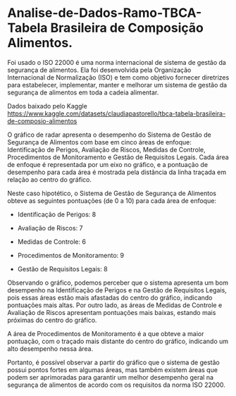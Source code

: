 # Analise-de-Dados-Ramo-TBCA-Tabela Brasileira de Composição Alimentos.
Foi usado o ISO 22000 é uma norma internacional de sistema de gestão da segurança de alimentos. Ela foi desenvolvida pela Organização Internacional de Normalização (ISO) e tem como objetivo fornecer diretrizes para estabelecer, implementar, manter e melhorar um sistema de gestão da segurança de alimentos em toda a cadeia alimentar.

Dados baixado pelo Kaggle
https://www.kaggle.com/datasets/claudiapastorello/tbca-tabela-brasileira-de-composio-alimentos


O gráfico de radar apresenta o desempenho do Sistema de Gestão de Segurança de Alimentos com base em cinco áreas de enfoque: Identificação de Perigos, Avaliação de Riscos, Medidas de Controle, Procedimentos de Monitoramento e Gestão de Requisitos Legais. Cada área de enfoque é representada por um eixo no gráfico, e a pontuação de desempenho para cada área é mostrada pela distância da linha traçada em relação ao centro do gráfico.

Neste caso hipotético, o Sistema de Gestão de Segurança de Alimentos obteve as seguintes pontuações (de 0 a 10) para cada área de enfoque:

 - Identificação de Perigos: 8
 
 - Avaliação de Riscos: 7
 
 - Medidas de Controle: 6
 
 - Procedimentos de Monitoramento: 9
 
 - Gestão de Requisitos Legais: 8

Observando o gráfico, podemos perceber que o sistema apresenta um bom desempenho na Identificação de Perigos e na Gestão de Requisitos Legais, pois essas áreas estão mais afastadas do centro do gráfico, indicando pontuações mais altas. Por outro lado, as áreas de Medidas de Controle e Avaliação de Riscos apresentam pontuações mais baixas, estando mais próximas do centro do gráfico.

A área de Procedimentos de Monitoramento é a que obteve a maior pontuação, com o traçado mais distante do centro do gráfico, indicando um alto desempenho nessa área.


Portanto, é possível observar a partir do gráfico que o sistema de gestão possui pontos fortes em algumas áreas, mas também existem áreas que podem ser aprimoradas para garantir um melhor desempenho geral na segurança de alimentos de acordo com os requisitos da norma ISO 22000.
